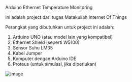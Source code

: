 Arduino Ethernet Temperature Monitoring

Ini adalah project dari tugas Matakuliah Internet Of Things

Perangkat yang dibutuhkan untuk project ini adalah:

1. Arduino UNO (atau model lain yang kompatibel)
2. Ethernet Shield (seperti W5100)
3. Sensor Suhu LM35
4. Kabel Jumper
5. Komputer dengan Arduino IDE
6. Proteus (untuk simulasi, jika diperlukan)

![image](https://github.com/MarcellinoAditiyaYahya06/MarcellinoAditiya06/assets/172895496/3da0b87c-7ef9-4908-964f-138b7516a6d0)

